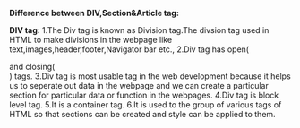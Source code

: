 **Difference between DIV,Section&Article tag:**

**DIV tag:**
  1.The Div tag is known as Division tag.The divsion tag used in HTML to make divisions in the webpage like text,images,header,footer,Navigator bar etc.,
  2.Div tag has open(<DIV> and closing(</DIV>) tags.
  3.Div tag is most usable tag in the web development because it helps us to seperate out data in the webpage and we can create a particular section for particular data or         function   in the webpages.
  4.Div tag is block level tag.
  5.It is a container tag.
  6.It is used to the group of various tags of HTML so that sections can be created and style can be applied to them.
  
